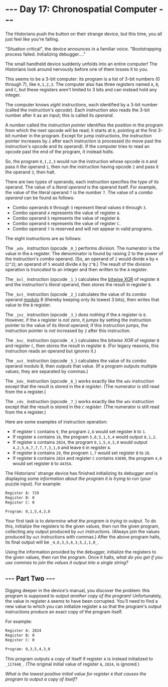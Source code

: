 ﻿# --- Day 17: Chronospatial Computer ---

The Historians push the button on their strange device, but this time, you all just feel like you're falling.

"Situation critical", the device announces in a familiar voice. "Bootstrapping process failed. Initializing debugger...."

The small handheld device suddenly unfolds into an entire computer! The Historians look around nervously before one of them tosses it to you.

This seems to be a 3-bit computer: its program is a list of 3-bit numbers (0 through 7), like `0,1,2,3`. The computer also has three _registers_ named `A`, `B`, and `C`, but these registers aren't limited to 3 bits and can instead hold any integer.

The computer knows _eight instructions_, each identified by a 3-bit number (called the instruction's _opcode_). Each instruction also reads the 3-bit number after it as an input; this is called its _operand_.

A number called the _instruction pointer_ identifies the position in the program from which the next opcode will be read; it starts at `0`, pointing at the first 3-bit number in the program. Except for jump instructions, the instruction pointer increases by `2` after each instruction is processed (to move past the instruction's opcode and its operand). If the computer tries to read an opcode past the end of the program, it instead _halts_.

So, the program `0,1,2,3` would run the instruction whose opcode is `0` and pass it the operand `1`, then run the instruction having opcode `2` and pass it the operand `3`, then halt.

There are two types of operands; each instruction specifies the type of its operand. The value of a _literal operand_ is the operand itself. For example, the value of the literal operand `7` is the number `7`. The value of a _combo operand_ can be found as follows:

- Combo operands `0` through `3` represent literal values `0` through `3`.
- Combo operand `4` represents the value of register `A`.
- Combo operand `5` represents the value of register `B`.
- Combo operand `6` represents the value of register `C`.
- Combo operand `7` is reserved and will not appear in valid programs.

The eight instructions are as follows:

The `_adv_` instruction (opcode `_0_`) performs _division_. The numerator is the value in the `A` register. The denominator is found by raising 2 to the power of the instruction's _combo_ operand. (So, an operand of `2` would divide `A` by `4` (`2^2`); an operand of `5` would divide `A` by `2^B`.) The result of the division operation is _truncated_ to an integer and then written to the `A` register.

The `_bxl_` instruction (opcode `_1_`) calculates the [bitwise XOR](https://en.wikipedia.org/wiki/Bitwise_operation#XOR) of register `B` and the instruction's _literal_ operand, then stores the result in register `B`.

The `_bst_` instruction (opcode `_2_`) calculates the value of its _combo_ operand [modulo](https://en.wikipedia.org/wiki/Modulo) 8 (thereby keeping only its lowest 3 bits), then writes that value to the `B` register.

The `_jnz_` instruction (opcode `_3_`) does _nothing_ if the `A` register is `0`. However, if the `A` register is _not zero_, it _jumps_ by setting the instruction pointer to the value of its _literal_ operand; if this instruction jumps, the instruction pointer is _not_ increased by `2` after this instruction.

The `_bxc_` instruction (opcode `_4_`) calculates the _bitwise XOR_ of register `B` and register `C`, then stores the result in register `B`. (For legacy reasons, this instruction reads an operand but _ignores_ it.)

The `_out_` instruction (opcode `_5_`) calculates the value of its _combo_ operand modulo 8, then _outputs_ that value. (If a program outputs multiple values, they are separated by commas.)

The `_bdv_` instruction (opcode `_6_`) works exactly like the `adv` instruction except that the result is stored in the _`B` register_. (The numerator is still read from the `A` register.)

The `_cdv_` instruction (opcode `_7_`) works exactly like the `adv` instruction except that the result is stored in the _`C` register_. (The numerator is still read from the `A` register.)

Here are some examples of instruction operation:

- If register `C` contains `9`, the program `2,6` would set register `B` to `1`.
- If register `A` contains `10`, the program `5,0,5,1,5,4` would output `0,1,2`.
- If register `A` contains `2024`, the program `0,1,5,4,3,0` would output `4,2,5,6,7,7,7,7,3,1,0` and leave `0` in register `A`.
- If register `B` contains `29`, the program `1,7` would set register `B` to `26`.
- If register `B` contains `2024` and register `C` contains `43690`, the program `4,0` would set register `B` to `44354`.

The Historians' strange device has finished initializing its debugger and is displaying some _information about the program it is trying to run_ (your puzzle input). For example:

```txt
Register A: 729
Register B: 0
Register C: 0

Program: 0,1,5,4,3,0
```

Your first task is to _determine what the program is trying to output_. To do this, initialize the registers to the given values, then run the given program, collecting any output produced by `out` instructions. (Always join the values produced by `out` instructions with commas.) After the above program halts, its final output will be `_4,6,3,5,6,3,5,2,1,0_`.

Using the information provided by the debugger, initialize the registers to the given values, then run the program. Once it halts, _what do you get if you use commas to join the values it output into a single string?_

## --- Part Two ---

Digging deeper in the device's manual, you discover the problem: this program is supposed to _output another copy of the program_! Unfortunately, the value in register `A` seems to have been corrupted. You'll need to find a new value to which you can initialize register `A` so that the program's output instructions produce an exact copy of the program itself.

For example:

```txt
Register A: 2024
Register B: 0
Register C: 0

Program: 0,3,5,4,3,0
```

This program outputs a copy of itself if register `A` is instead initialized to `_117440_`. (The original initial value of register `A`, `2024`, is ignored.)

_What is the lowest positive initial value for register `A` that causes the program to output a copy of itself?_
